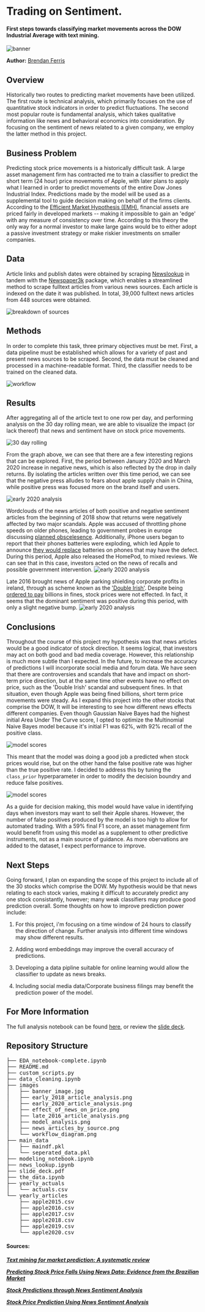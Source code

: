 # Trading on Sentiment.
#### First steps towards classifying market movements across the DOW Industrial Average with text mining.

![banner](./images/banner_image.jpg) 

**Author:** [Brendan Ferris](https://www.linkedin.com/in/brendangferris/)

## Overview

Historically two routes to predicting market movements have been utilized. The first route is technical analysis, which primarily focuses on the use of quantitative stock indicators in order to predict fluctuations. The second most popular route is fundamental analysis, which takes qualitative information like news and behavioral economics into consideration. By focusing on the sentiment of news related to a given company, we employ the latter method in this project. 

## Business Problem

Predicting stock price movements is a historically difficult task. A large asset management firm has contracted me to train a classifier to predict the short term (24 hour) price movements of Apple, with later plans to apply what I learned in order to predict movements of the entire Dow Jones Industrial Index. Predictions made by the model will be used as a supplemental tool to guide decision making on behalf of the firms clients. According to the [Efficient Market Hypothesis (EMH)](https://www.sciencedirect.com/topics/economics-econometrics-and-finance/efficient-market-hypothesis), financial assets are priced fairly in developed markets -- making it impossible to gain an 'edge' with any measure of consistency over time. According to this theory the only way for a normal investor to make large gains would be to either adopt a passive investment strategy or make riskier investments on smaller companies. 

## Data

Article links and publish dates were obtained by scraping [Newslookup](https://www.newslookup.com/) in tandem with the [Newspaper3k](https://newspaper.readthedocs.io/en/latest/) package, which enables a streamlined method to scrape fulltext articles from various news sources. Each article is indexed on the date it was published. In total, 39,000 fulltext news articles from 448 sources were obtained.

![breakdown of sources](images/news_articles_by_source.png)

## Methods

In order to complete this task, three primary objectives must be met. First, a data pipeline must be established which allows for a variety of past and present news sources to be scraped. Second, the data must be cleaned and processed in a machine-readable format. Third, the classifier needs to be trained on the cleaned data.

![workflow](./images/workflow_diagram.png)

## Results

After aggregating all of the article text to one row per day, and performing analysis on the 30 day rolling mean, we are able to visualize the impact (or lack thereof) that news and sentiment have on stock price movements. 

![30 day rolling](images/effect_of_news_on_price.png)

From the graph above, we can see that there are a few interesting regions that can be explored. First, the period between January 2020 and March 2020 increase in negative news, which is also reflected by the drop in daily returns. By isolating the articles written over this time period, we can see that the negative press alludes to fears about apple supply chain in China, while positive press was focused more on the brand itself and users.

![early 2020 analysis](images/early_2020_article_analysis.png)

Wordclouds of the news articles of both positive and negative sentiment articles from the beginning of 2018 show that returns were negatively affected by two major scandals. Apple was accused of throttling phone speeds on older phones, leading to government probes in europe discussing [planned obscelesence](https://en.wikipedia.org/wiki/Planned_obsolescence). Additionally, iPhone users began to report that their phones batteries were exploding, which led Apple to announce [they would replace](https://support.apple.com/iphone/repair/service/battery-power) batteries on phones that may have the defect. During this period, Apple also released the HomePod, to mixed reviews. We can see that in this case, investors acted on the news of recalls and possible government intervention. 
![early 2020 analysis](images/early_2018_article_analysis.png)

Late 2016 brought news of Apple parking shielding corporate profits in ireland, through as scheme known as the ['Double Irish'](https://en.wikipedia.org/wiki/Double_Irish_arrangement). Despite being [ordered to pay](https://www.dw.com/en/juncker-says-apple-ruling-not-meant-to-attack-the-usa/a-19525846) billions in fines, stock prices were not effected. In fact, it seems that the dominant sentiment was positive during this period, with only a slight negative bump.
![early 2020 analysis](images/late_2016_article_analysis.png)


## Conclusions

Throughout the course of this project my hypothesis was that news articles would be a good indicator of stock direction. It seems logical, that investors may act on both good and bad media coverage. However, this relationship is much more subtle than I expected. In the future, to increase the accuracy of predictions I will incorporate social media and forum data. We have seen that there are controversies and scandals that have and impact on short-term price direction, but at the same time other events have no effect on price, such as the 'Double Irish' scandal and subsequent fines. In that situation, even though Apple was being fined billions, short term price movements were steady. As I expand this project into the other stocks that comprise the DOW, It will be interesting to see how different news effects different companies. Even though Gaussian Naive Bayes had the highest initial Area Under The Curve score, I opted to optimize the Multinomial Naive Bayes model because it's initial F1 was 62%, with 92% recall of the positive class. 

![model scores](images/model_analysis.png)

This meant that the model was doing a good job a predicted when stock prices would rise, but on the other hand the false positive rate was higher than the true positive rate. I decided to address this by tuning the `class_prior` hyperparameter in order to modify the decision boundry and reduce false positives.

![model scores](images/final_confusion.png)

As a guide for decision making, this model would have value in identifying days when investors may want to sell their Apple shares. However, the number of false positives produced by the model is too high to allow for automated trading. With a 59% final F1 score, an asset management firm would benefit from using this model as a supplement to other predictive instruments, not as a main source of guidance. As more obervations are added to the dataset, I expect performance to improve.

## Next Steps

Going forward, I plan on expanding the scope of this project to include all of the 30 stocks which comprise the DOW. My hypothesis would be that news relating to each stock varies, making it difficult to accurately predict any one stock consistantly, however; many weak classifiers may produce good prediction overall. Some thoughts on how to improve prediction power include:

1) For this project, i'm focusing on a time window of 24 hours to classify the direction of change. Further analysis into different time windows may show different results. 

2) Adding word embeddings may improve the overall accuracy of predictions. 

3) Developing a data pipline suitable for online learning would allow the classifier to update as news breaks.

4) Including social media data/Corporate business filings may benefit the prediction power of the model. 

## For More Information

The full analysis notebook can be found [here](modeling_notebook.ipynb), or review the [slide deck](slide_deck.pdf).


## Repository Structure

<pre>
├── EDA_notebook-complete.ipynb
├── README.md
├── custom_scripts.py
├── data_cleaning.ipynb
├── images
│   ├── banner_image.jpg
│   ├── early_2018_article_analysis.png
│   ├── early_2020_article_analysis.png
│   ├── effect_of_news_on_price.png
│   ├── late_2016_article_analysis.png
│   ├── model_analysis.png
│   ├── news_articles_by_source.png
│   └── workflow_diagram.png
├── main_data
│   ├── maindf.pkl
│   └── seperated_data.pkl
├── modeling_notebook.ipynb
├── news_lookup.ipynb
├── slide_deck.pdf
├── the_data.ipynb
├── yearly_actuals
│   └── actuals.csv
└── yearly_articles
    ├── apple2015.csv
    ├── apple2016.csv
    ├── apple2017.csv
    ├── apple2018.csv
    ├── apple2019.csv
    └── apple2020.csv
</pre>

#### Sources:

***[Text mining for market prediction: A systematic review](https://www.sciencedirect.com/science/article/abs/pii/S0957417414003455?via%3Dihub)***

***[Predicting Stock Price Falls Using News Data: Evidence from the Brazilian Market](https://pubmed.ncbi.nlm.nih.gov/33223615/)***

***[Stock Predictions through News Sentiment Analysis](https://software.intel.com/content/www/us/en/develop/blogs/stock-predictions-through-news-sentiment-analysis.html)***

***[Stock  Price  Prediction  Using  News  Sentiment  Analysis](http://davidanastasiu.net/pdf/papers/2019-MohanMSVA-BDS-stock.pdf)***

